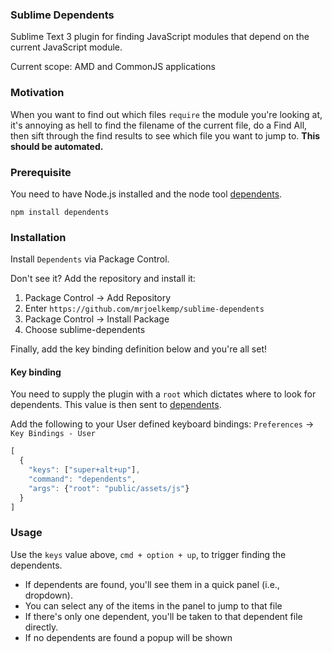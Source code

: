 ### Sublime Dependents

Sublime Text 3 plugin for finding JavaScript modules that depend on the current JavaScript module.

Current scope: AMD and CommonJS applications

### Motivation

When you want to find out which files `require` the module you're looking at, it's annoying as hell to
find the filename of the current file, do a Find All, then sift through the find results to see which
file you want to jump to. **This should be automated.**

### Prerequisite

You need to have Node.js installed and the node tool [dependents](https://github.com/mrjoelkemp/node-dependents).

`npm install dependents`

### Installation

Install `Dependents` via Package Control.

Don't see it? Add the repository and install it:

1. Package Control -> Add Repository
2. Enter `https://github.com/mrjoelkemp/sublime-dependents`
3. Package Control -> Install Package
4. Choose sublime-dependents

Finally, add the key binding definition below and you're all set!

#### Key binding

You need to supply the plugin with a `root` which dictates where to look for dependents.
This value is then sent to [dependents](https://github.com/mrjoelkemp/dependents).

Add the following to your User defined keyboard bindings: `Preferences` -> `Key Bindings - User`

```javascript
[
  {
    "keys": ["super+alt+up"],
    "command": "dependents",
    "args": {"root": "public/assets/js"}
  }
]

```

### Usage

Use the `keys` value above, `cmd + option + up`, to trigger finding the dependents.

* If dependents are found, you'll see them in a quick panel (i.e., dropdown).
 * You can select any of the items in the panel to jump to that file
 * If there's only one dependent, you'll be taken to that dependent file directly.
* If no dependents are found a popup will be shown

